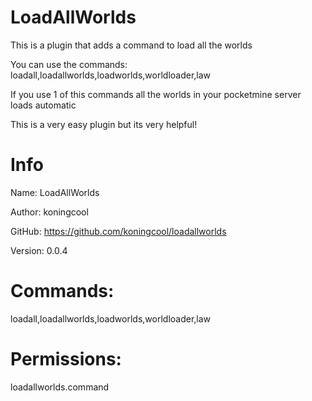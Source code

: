 # LoadAllWorlds
This is a plugin that adds a command to load all the worlds

You can use the commands: loadall,loadallworlds,loadworlds,worldloader,law

If you use 1 of this commands all the worlds in your pocketmine server loads automatic

This is a very easy plugin but its very helpful!

# Info
 Name: LoadAllWorlds
 
 Author: koningcool
 
 GitHub: https://github.com/koningcool/loadallworlds

 Version: 0.0.4

# Commands:
 loadall,loadallworlds,loadworlds,worldloader,law

# Permissions:
 loadallworlds.command

